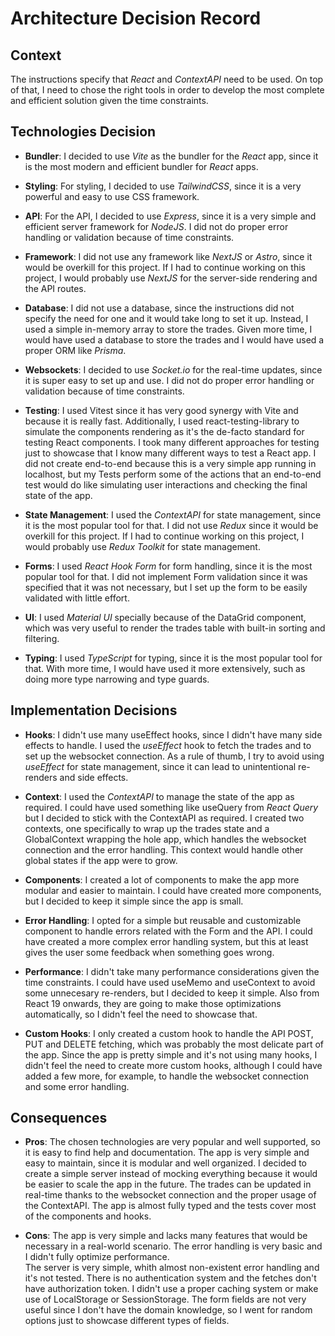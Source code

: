 
# Architecture Decision Record

## Context
The instructions specify that *React* and *ContextAPI* need to be used. On top of that, I need to chose the right tools in order to develop the most complete and efficient solution given the time constraints.

## Technologies Decision
- **Bundler**: I decided to use *Vite* as the bundler for the *React* app, since it is the most modern and efficient bundler for *React* apps. 
  
- **Styling**: For styling, I decided to use *TailwindCSS*, since it is a very powerful and easy to use CSS framework. 
  
- **API**: For the API, I decided to use *Express*, since it is a very simple and efficient server framework for *NodeJS*. I did not do proper error handling or validation because of time constraints.
  
- **Framework**: I did not use any framework like *NextJS* or *Astro*, since it would be overkill for this project. If I had to continue working on this project, I would probably use *NextJS* for the server-side rendering and the API routes.
  
- **Database**: I did not use a database, since the instructions did not specify the need for one and it would take long to set it up. Instead, I used a simple in-memory array to store the trades.
Given more time, I would have used a database to store the trades and I would have used a proper ORM like *Prisma*.

- **Websockets**: I decided to use *Socket.io* for the real-time updates, since it is super easy to set up and use. I did not do proper error handling or validation because of time constraints.
  
- **Testing**: I used Vitest since it has very good synergy with Vite and because it is really fast. Additionally, I used react-testing-library to simulate the components rendering as it's the de-facto standard for testing React components. 
I took many different approaches for testing just to showcase that I know many different ways to test a React app. I did not create end-to-end because this is a very simple app running in localhost, but my Tests perform some of the actions that an end-to-end test would do like simulating user interactions and checking the final state of the app.

- **State Management**: I used the *ContextAPI* for state management, since it is the most popular tool for that. I did not use *Redux* since it would be overkill for this project. If I had to continue working on this project, I would probably use *Redux Toolkit* for state management.
  
- **Forms**: I used *React Hook Form* for form handling, since it is the most popular tool for that. I did not implement Form validation since it was specified that it was not necessary, but I set up the form to be easily validated with little effort.
  
- **UI**: I used *Material UI* specially because of the DataGrid component, which was very useful to render the trades table with built-in sorting and filtering.
  
- **Typing**: I used *TypeScript* for typing, since it is the most popular tool for that. With more time, I would have used it more extensively, such as doing more type narrowing and type guards.


## Implementation Decisions
- **Hooks**: I didn't use many useEffect hooks, since I didn't have many side effects to handle. I used the *useEffect* hook to fetch the trades and to set up the websocket connection.
As a rule of thumb, I try to avoid using *useEffect* for state management, since it can lead to unintentional re-renders and side effects.

- **Context**: I used the *ContextAPI* to manage the state of the app as required. I could have used something like useQuery from *React Query* but I decided to stick with the ContextAPI as required. I created two contexts, one specifically to wrap up the trades state and a GlobalContext wrapping the hole app, which handles the websocket connection and the error handling. This context would handle other global states if the app were to grow.
  
- **Components**: I created a lot of components to make the app more modular and easier to maintain. I could have created more components, but I decided to keep it simple since the app is small.
  
- **Error Handling**: I opted for a simple but reusable and customizable component to handle errors related with the Form and the API. I could have created a more complex error handling system, but this at least gives the user some feedback when something goes wrong.
  
- **Performance**: I didn't take many performance considerations given the time constraints. I could have used useMemo and useContext to avoid some unnecesary re-renders, but I decided to keep it simple. Also from React 19 onwards, they are going to make those optimizations automatically, so I didn't feel the need to showcase that.

- **Custom Hooks**: I only created a custom hook to handle the API POST, PUT and DELETE fetching, which was probably the most delicate part of the app. Since the app is pretty simple and it's not using many hooks, I didn't feel the need to create more custom hooks, although I could have added a few more, for example, to handle the websocket connection and some error handling.


## Consequences
- **Pros**: The chosen technologies are very popular and well supported, so it is easy to find help and documentation. The app is very simple and easy to maintain, since it is modular and well organized. I decided to create a simple server instead of mocking everything because it would be easier to scale the app in the future. The trades can be updated in real-time thanks to the websocket connection and the proper usage of the ContextAPI. The app is almost fully typed and the tests cover most of the components and hooks.

- **Cons**: The app is very simple and lacks many features that would be necessary in a real-world scenario. The error handling is very basic and I didn't fully optimize performance.  
The server is very simple, whith almost non-existent error handling and it's not tested. There is no authentication system and the fetches don't have authorization token. I didn't use a proper caching system or make use of LocalStorage or SessionStorage. The form fields are not very useful since I don't have the domain knowledge, so I went for random options just to showcase different types of fields.
